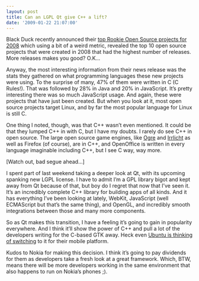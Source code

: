 ```yaml
---
layout: post
title: Can an LGPL Qt give C++ a lift?
date: '2009-01-22 21:07:00'
---
```



Black Duck recently announced their [top Rookie Open Source projects for 2008](http://www.blackducksoftware.com/news/news/2009-01-21) which using a bit of a weird metric, revealed the top 10 open source projects that were created in 2008 that had the highest number of releases. More releases makes you good? O.K…

Anyway, the most interesting information from their news release was the stats they gathered on what programming languages these new projects were using. To the surprise of many, 47% of them were written in C (C Rules!). That was followed by 28% in Java and 20% in JavaScript. It’s pretty interesting there was so much JavaScript usage. And again, these were projects that have just been created. But when you look at it, most open source projects target Linux, and by far the most popular language for Linux is still C.

One thing I noted, though, was that C++ wasn’t even mentioned. It could be that they lumped C++ in with C, but I have my doubts. I rarely do see C++ in open source. The large open source game engines, like [Ogre](http://www.ogre3d.org/) and [Irrlicht](http://irrlicht.sourceforge.net/) as well as Firefox (of course), are in C++, and OpenOffice is written in every language imaginable including C++, but I see C way, way more.

[Watch out, bad segue ahead…]

I spent part of last weekend taking a deeper look at Qt, with its upcoming spanking new LGPL license. I have to admit I’m a GPL library bigot and kept away from Qt because of that, but boy do I regret that now that I’ve seen it. It’s an incredibly complete C++ library for building apps of all kinds. And it has everything I’ve been looking at lately, WebKit, JavaScript (well ECMAScript but that’s the same thing), and OpenGL, and incredibly smooth integrations between those and many more components.

So as Qt makes this transition, I have a feeling it’s going to gain in popularity everywhere. And I think it’ll show the power of C++ and pull a lot of the developers writing for the C-based GTK away. Heck even [Ubuntu is thinking of switching](http://www.linuxdevices.com/news/NS2771709401.html) to it for their mobile platform.

Kudos to Nokia for making this decision. I think it’s going to pay dividends for them as developers take a fresh look at a great framework. Which, BTW, means there will be more developers working in the same environment that also happens to run on Nokia’s phones ;).


